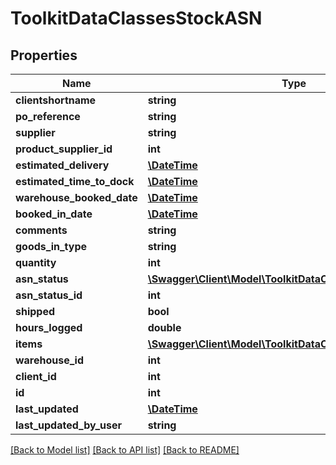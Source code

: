 # ToolkitDataClassesStockASN

## Properties
Name | Type | Description | Notes
------------ | ------------- | ------------- | -------------
**clientshortname** | **string** |  | [optional] 
**po_reference** | **string** |  | [optional] 
**supplier** | **string** |  | [optional] 
**product_supplier_id** | **int** |  | [optional] 
**estimated_delivery** | [**\DateTime**](\DateTime.md) |  | [optional] 
**estimated_time_to_dock** | [**\DateTime**](\DateTime.md) |  | [optional] 
**warehouse_booked_date** | [**\DateTime**](\DateTime.md) |  | [optional] 
**booked_in_date** | [**\DateTime**](\DateTime.md) |  | [optional] 
**comments** | **string** |  | [optional] 
**goods_in_type** | **string** |  | [optional] 
**quantity** | **int** |  | [optional] 
**asn_status** | [**\Swagger\Client\Model\ToolkitDataClassesStockASNStatus**](ToolkitDataClassesStockASNStatus.md) |  | [optional] 
**asn_status_id** | **int** |  | [optional] 
**shipped** | **bool** |  | [optional] 
**hours_logged** | **double** |  | [optional] 
**items** | [**\Swagger\Client\Model\ToolkitDataClassesStockASNItem[]**](ToolkitDataClassesStockASNItem.md) |  | [optional] 
**warehouse_id** | **int** |  | [optional] 
**client_id** | **int** |  | [optional] 
**id** | **int** |  | [optional] 
**last_updated** | [**\DateTime**](\DateTime.md) |  | [optional] 
**last_updated_by_user** | **string** |  | [optional] 

[[Back to Model list]](../README.md#documentation-for-models) [[Back to API list]](../README.md#documentation-for-api-endpoints) [[Back to README]](../README.md)


